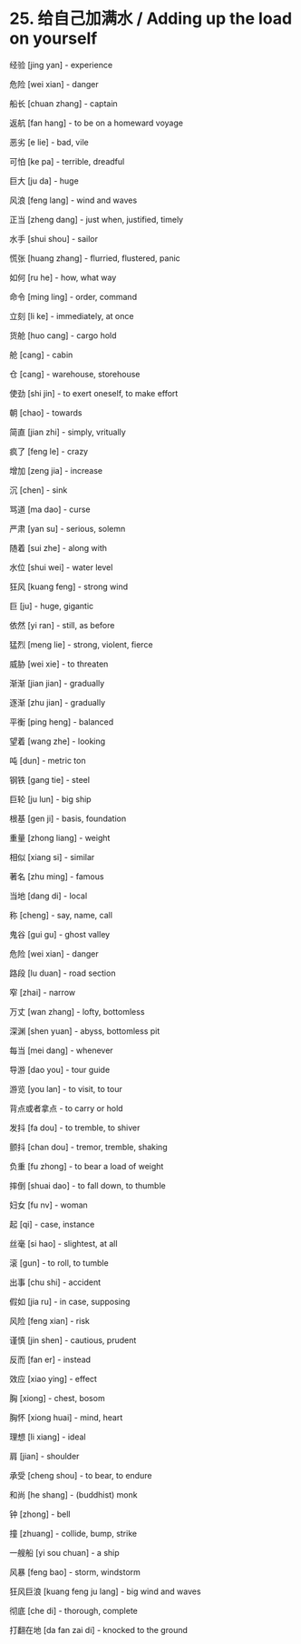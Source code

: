 # 25. 给自己加满水 / Adding up the load on yourself

经验 [jing yan] - experience

危险 [wei xian] - danger

船长 [chuan zhang] - captain

返航 [fan hang] - to be on a homeward voyage

恶劣 [e lie] - bad, vile

可怕 [ke pa] - terrible, dreadful

巨大 [ju da] - huge

风浪 [feng lang] - wind and waves

正当 [zheng dang] - just when, justified, timely

水手 [shui shou] - sailor

慌张 [huang zhang] - flurried, flustered, panic

如何 [ru he] - how, what way

命令 [ming ling] - order, command

立刻 [li ke] - immediately, at once

货舱 [huo cang] - cargo hold

舱 [cang] - cabin

仓 [cang] - warehouse, storehouse

使劲 [shi jin] - to exert oneself, to make effort

朝 [chao] - towards

简直 [jian zhi] - simply, vritually

疯了 [feng le] - crazy

增加 [zeng jia] - increase

沉 [chen] - sink

骂道 [ma dao] - curse

严肃 [yan su] - serious, solemn

随着 [sui zhe] - along with

水位 [shui wei] - water level

狂风 [kuang feng] - strong wind

巨 [ju] - huge, gigantic

依然 [yi ran] - still, as before

猛烈 [meng lie] - strong, violent, fierce

威胁 [wei xie] - to threaten

渐渐 [jian jian] - gradually

逐渐 [zhu jian] - gradually

平衡 [ping heng] - balanced

望着 [wang zhe] - looking

吨 [dun] - metric ton

钢铁 [gang tie] - steel

巨轮 [ju lun] - big ship

根基 [gen ji] - basis, foundation

重量 [zhong liang] - weight

相似 [xiang si] - similar

著名 [zhu ming] - famous

当地 [dang di] - local

称 [cheng] - say, name, call

鬼谷 [gui gu] - ghost valley

危险 [wei xian] - danger

路段 [lu duan] - road section

窄 [zhai] - narrow

万丈 [wan zhang] - lofty, bottomless

深渊 [shen yuan] - abyss, bottomless pit

每当 [mei dang] - whenever

导游 [dao you] - tour guide

游览 [you lan] - to visit, to tour

背点或者拿点 - to carry or hold

发抖 [fa dou] - to tremble, to shiver

颤抖 [chan dou] - tremor, tremble, shaking

负重 [fu zhong] - to bear a load of weight

摔倒 [shuai dao] - to fall down, to thumble

妇女 [fu nv] - woman

起 [qi] - case, instance

丝毫 [si hao] - slightest, at all

滚 [gun] - to roll, to tumble

出事 [chu shi] - accident

假如 [jia ru] - in case, supposing

风险 [feng xian] - risk

谨慎 [jin shen] - cautious, prudent

反而 [fan er] - instead

效应 [xiao ying] - effect

胸 [xiong] - chest, bosom

胸怀 [xiong huai] - mind, heart

理想 [li xiang] - ideal

肩 [jian] - shoulder

承受 [cheng shou] - to bear, to endure

和尚 [he shang] - (buddhist) monk

钟 [zhong] - bell

撞 [zhuang] - collide, bump, strike

一艘船 [yi sou chuan] - a ship

风暴 [feng bao] - storm, windstorm

狂风巨浪 [kuang feng ju lang] - big wind and waves

彻底 [che di] - thorough, complete

打翻在地 [da fan zai di] - knocked to the ground